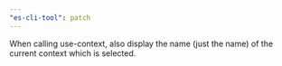 ```yaml
---
"es-cli-tool": patch
---
```


When calling use-context, also display the name (just the name) of the current context which is selected.
